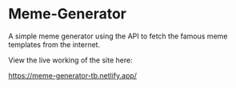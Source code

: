 # Meme-Generator
A simple meme generator using the API to fetch the famous meme templates from the internet.

View the live working of the site here:

https://meme-generator-tb.netlify.app/
